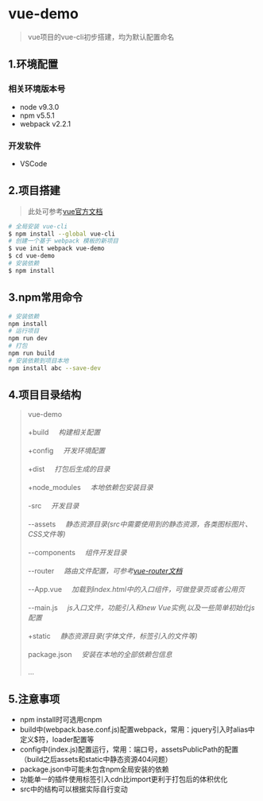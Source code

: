 # vue-demo

>vue项目的vue-cli初步搭建，均为默认配置命名
## 1.环境配置
### 相关环境版本号
- node v9.3.0
- npm v5.5.1
- webpack v2.2.1
### 开发软件
- VSCode
## 2.项目搭建
> 此处可参考[vue官方文档](https://cn.vuejs.org/v2/guide/installation.html)
``` bash
# 全局安装 vue-cli
$ npm install --global vue-cli
# 创建一个基于 webpack 模板的新项目
$ vue init webpack vue-demo
$ cd vue-demo
# 安装依赖
$ npm install
```
## 3.npm常用命令
``` bash
# 安装依赖
npm install
# 运行项目
npm run dev
# 打包
npm run build
# 安装依赖到项目本地
npm install abc --save-dev
```
## 4.项目目录结构
> vue-demo<br>
<br>+build &nbsp;&nbsp;&nbsp;&nbsp;<i>构建相关配置</i><br>
<br>+config &nbsp;&nbsp;&nbsp;&nbsp;<i>开发环境配置</i><br>
<br>+dist &nbsp;&nbsp;&nbsp;&nbsp;<i>打包后生成的目录</i><br>
<br>+node_modules &nbsp;&nbsp;&nbsp;&nbsp;<i>本地依赖包安装目录</i><br>
<br>-src &nbsp;&nbsp;&nbsp;&nbsp;<i>开发目录</i><br>
<br>--assets &nbsp;&nbsp;&nbsp;&nbsp;<i>静态资源目录(src中需要使用到的静态资源，各类图标图片、CSS文件等)</i><br>
<br>--components &nbsp;&nbsp;&nbsp;&nbsp;<i>组件开发目录</i><br>
<br>--router &nbsp;&nbsp;&nbsp;&nbsp;<i>路由文件配置，可参考[vue-router文档](https://router.vuejs.org/zh-cn/essentials/getting-started.html)</i><br>
<br>--App.vue &nbsp;&nbsp;&nbsp;&nbsp;<i>加载到index.html中的入口组件，可做登录页或者公用页</i><br>
<br>--main.js &nbsp;&nbsp;&nbsp;&nbsp;<i>js入口文件，功能引入和new Vue实例,以及一些简单初始化js配置</i><br>
<br>+static &nbsp;&nbsp;&nbsp;&nbsp;<i>静态资源目录(字体文件，标签引入的文件等)</i><br>
<br>package.json &nbsp;&nbsp;&nbsp;&nbsp;<i>安装在本地的全部依赖包信息</i><br>
<br>...
## 5.注意事项
* npm install时可选用cnpm
* build中(webpack.base.conf.js)配置webpack，常用：jquery引入时alias中定义$符，loader配置等
* config中(index.js)配置运行，常用：端口号，assetsPublicPath的配置（build之后assets和static中静态资源404问题）
* package.json中可能未包含npm全局安装的依赖
* 功能单一的插件使用标签引入cdn比import更利于打包后的体积优化
* src中的结构可以根据实际自行变动
